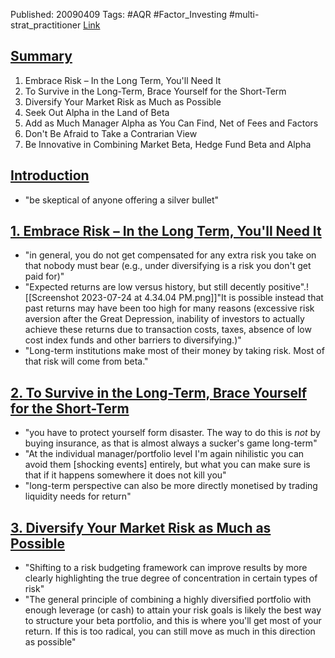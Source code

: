 
Published: 20090409
Tags: #AQR #Factor_Investing #multi-strat_practitioner 
[Link](obsidian://open?vault=Akul's%20Notebook&file=Library%2Fjournals%2Cmagazines%2FAQR%2FSeven-Thoughts-on-Running-Big-Money-For-the-Long-Term-2009.pdf)

## <u>Summary</u>
1. Embrace Risk – In the Long Term, You'll Need It
2. To Survive in the Long-Term, Brace Yourself for the Short-Term
3. Diversify Your Market Risk as Much as Possible
4. Seek Out Alpha in the Land of Beta
5. Add as Much Manager Alpha as You Can Find, Net of Fees and Factors
6. Don't Be Afraid to Take a Contrarian View
7. Be Innovative in Combining Market Beta, Hedge Fund Beta and Alpha

## <u>Introduction</u>
- "be skeptical of anyone offering a silver bullet"

## <u>1. Embrace Risk – In the Long Term, You'll Need It</u>
- "in general, you do not get compensated for any extra risk you take on that nobody must bear (e.g., under diversifying is a risk you don't get paid for)"
- "Expected returns are low versus history, but still decently positive".![[Screenshot 2023-07-24 at 4.34.04 PM.png]]"It is possible instead that past returns may have been too high for many reasons (excessive risk aversion after the Great Depression, inability of investors to actually achieve these returns due to transaction costs, taxes, absence of low cost index funds and other barriers to diversifying.)"
- "Long-term institutions make most of their money by taking risk. Most of that risk will come from beta."

## <u>2. To Survive in the Long-Term, Brace Yourself for the Short-Term</u>
- "you have to protect yourself form disaster. The way to do this is *not* by buying insurance, as that is almost always a sucker's game long-term"
- "At the individual manager/portfolio level I'm again nihilistic you can avoid them [shocking events] entirely, but what you can make sure is that if it happens somewhere it does not kill you"
- "long-term perspective can also be more directly monetised by trading liquidity needs for return"

## <u>3. Diversify Your Market Risk as Much as Possible</u>
- "Shifting to a risk budgeting framework can improve results by more clearly highlighting the true degree of concentration in certain types of risk"
- "The general principle of combining a highly diversified portfolio with enough leverage (or cash) to attain your risk goals is likely the best way to structure your beta portfolio, and this is where you'll get most of your return. If this is too radical, you can still move as much in this direction as possible"